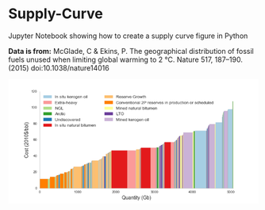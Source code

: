 # Supply-Curve

Jupyter Notebook showing how to create a supply curve figure in Python

**Data is from:**
McGlade, C & Ekins, P. The geographical distribution of fossil fuels unused when limiting global warming to 2 °C. Nature 517, 187–190. (2015) doi:10.1038/nature14016

![My image](https://github.com/gschivley/Supply-Curve/blob/master/Example%20Supply%20Curve.png)
